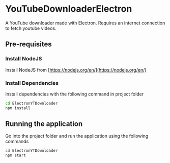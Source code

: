 # YouTubeDownloaderElectron
 A YouTube downloader made with Electron. Requires an internet connection to fetch youtube videos.
 
## Pre-requisites

### Install NodeJS

Install NodeJS from [https://nodejs.org/en/](https://nodejs.org/en/)

### Install Dependencies

Install dependencies with the following command in project folder

```bash
cd ElectronYTDownloader
npm install
```
## Running the application

Go into the project folder and run the application using the following commands

```bash
cd ElectronYTDownloader
npm start
```
